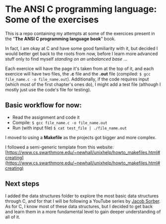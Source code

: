 # The ANSI C programming language: Some of the exercises

This is a repo containing my attempts at some of the exercices present in the "**The ANSI C programming language book**" book.

In fact, I am okay at C and have some good familiarity with it, but decided I would better get back to the roots from now, before I learn more advanced stuff only to find myself *standing on an unbalanced base* ...

Each exercice will have the page it's taken from at the top of it, and each exercice will have two files, the **.c** file and the **.out** file (compiled: ```$ gcc file_name.c -o file_name.out```). Additionally, if the code requires input (which most of the first chapter's ones do), I might add a test file (although I mostly just use the code's file for testing).

## Basic workflow for now:

- Read the assignment and code it
- Compile: ```$ gcc file_name.c -o file_name.out```
- Run (with input file) ```$ cat test_file | ./file_name.out```

I moved to using a **Makefile** as the projects got bigger and more complex.

I followed a semi-generic template from this website: [https://www.cs.swarthmore.edu/~newhall/unixhelp/howto_makefiles.html#creating](https://www.cs.swarthmore.edu/~newhall/unixhelp/howto_makefiles.html#creating)


## Next steps

I added the data structures folder to explore the most basic data structures through C, and for that I will be following a YouTube series by [Jacob Sorber](https://www.youtube.com/c/JacobSorber). As for C, I know most of these data structures, but I decided to get back and learn them in a more fundamental level to gain deeper understanding of all of it.